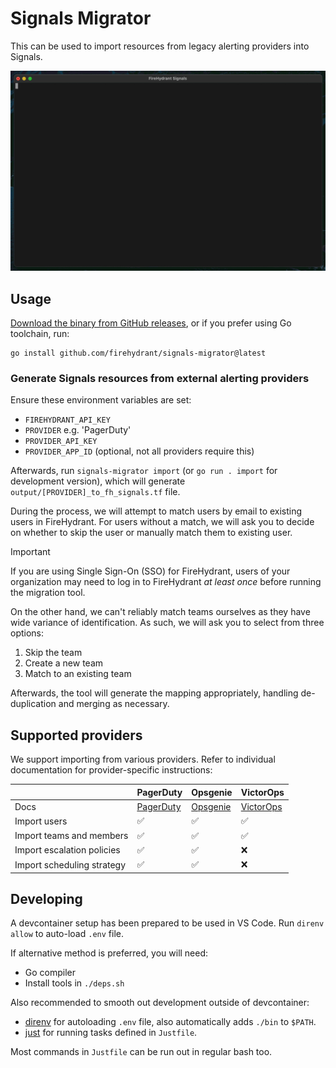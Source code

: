 # Signals Migrator

This can be used to import resources from legacy alerting providers into Signals.

![Screencast signals-migrator in action](./docs/demo-screencast.gif)

## Usage

[Download the binary from GitHub releases](https://github.com/firehydrant/signals-migrator/releases), or if you prefer using Go toolchain, run:

```shell
go install github.com/firehydrant/signals-migrator@latest
```

### Generate Signals resources from external alerting providers

Ensure these environment variables are set:

- `FIREHYDRANT_API_KEY`
- `PROVIDER` e.g. 'PagerDuty'
- `PROVIDER_API_KEY`
- `PROVIDER_APP_ID` (optional, not all providers require this)

Afterwards, run `signals-migrator import` (or `go run . import` for development version), which will generate `output/[PROVIDER]_to_fh_signals.tf` file.

During the process, we will attempt to match users by email to existing users in FireHydrant. For users without a match, we will ask you to decide on whether to skip the user or manually match them to existing user.

> [!IMPORTANT]  
> If you are using Single Sign-On (SSO) for FireHydrant, users of your organization may need to log in to FireHydrant _at least once_ before running the migration tool.

On the other hand, we can't reliably match teams ourselves as they have wide variance of identification. As such, we will ask you to select from three options:

1. Skip the team
1. Create a new team
1. Match to an existing team

Afterwards, the tool will generate the mapping appropriately, handling de-duplication and merging as necessary.

## Supported providers

We support importing from various providers. Refer to individual documentation for provider-specific instructions:

| | PagerDuty | Opsgenie | VictorOps |
| --- | --- | --- | --- |
| Docs | [PagerDuty](./docs/pagerduty.md) | [Opsgenie](./docs/opsgenie.md) | [VictorOps](./docs/victorops.md) |
| Import users | :white_check_mark: | :white_check_mark: | :white_check_mark: |
| Import teams and members | :white_check_mark: | :white_check_mark: | :white_check_mark: |
| Import escalation policies | :white_check_mark: | :white_check_mark: | :x: |
| Import scheduling strategy | :white_check_mark: | :white_check_mark: | :x: |

## Developing

A devcontainer setup has been prepared to be used in VS Code. Run `direnv allow` to auto-load `.env` file.

If alternative method is preferred, you will need:

- Go compiler
- Install tools in `./deps.sh`

Also recommended to smooth out development outside of devcontainer:

- [direnv](https://direnv.net/) for autoloading `.env` file, also automatically adds `./bin` to `$PATH`.
- [just](https://just.systems/) for running tasks defined in `Justfile`.

Most commands in `Justfile` can be run out in regular bash too.
